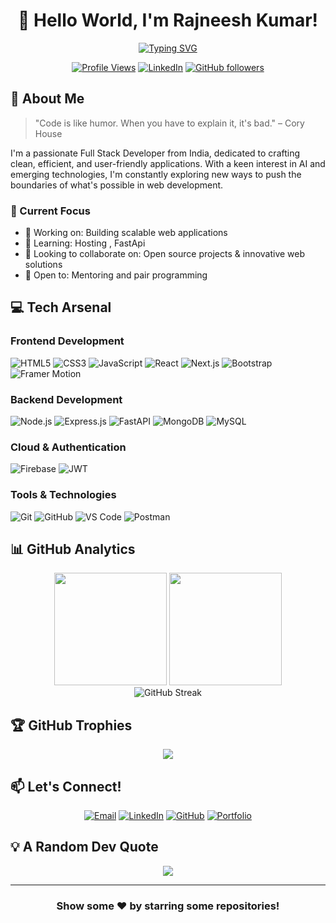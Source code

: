 # <div align="center">👋 Hello World, I'm Rajneesh Kumar! 

<div align="center">
  
[![Typing SVG](https://readme-typing-svg.demolab.com?font=Fira+Code&duration=3000&pause=1000&color=36BCF7FF&center=true&vCenter=true&width=435&lines=Full+Stack+Developer;AI+Enthusiast;Open+Source+Contributor;Always+Learning)](https://git.io/typing-svg)

[![Profile Views](https://komarev.com/ghpvc/?username=Rajneesh2223&style=for-the-badge&color=blue)](https://github.com/Rajneesh2223)
[![LinkedIn](https://img.shields.io/badge/LinkedIn-Connect-blue?style=for-the-badge&logo=linkedin)](https://www.linkedin.com/in/rajneesh-kumar-740674211/)
[![GitHub followers](https://img.shields.io/github/followers/Rajneesh2223?style=for-the-badge&logo=github)](https://github.com/Rajneesh2223)

</div>

## 🚀 About Me

> "Code is like humor. When you have to explain it, it's bad." – Cory House

I'm a passionate Full Stack Developer from India, dedicated to crafting clean, efficient, and user-friendly applications. With a keen interest in AI and emerging technologies, I'm constantly exploring new ways to push the boundaries of what's possible in web development.

### 🎯 Current Focus
- 🔭 Working on: Building scalable web applications
- 🌱 Learning: Hosting , FastApi 
- 👯 Looking to collaborate on: Open source projects & innovative web solutions
- 🤝 Open to: Mentoring and pair programming

## 💻 Tech Arsenal

### Frontend Development
![HTML5](https://img.shields.io/badge/HTML5-E34F26?style=for-the-badge&logo=html5&logoColor=white)
![CSS3](https://img.shields.io/badge/CSS3-1572B6?style=for-the-badge&logo=css3&logoColor=white)
![JavaScript](https://img.shields.io/badge/JavaScript-F7DF1E?style=for-the-badge&logo=javascript&logoColor=black)
![React](https://img.shields.io/badge/React-20232A?style=for-the-badge&logo=react&logoColor=61DAFB)
![Next.js](https://img.shields.io/badge/Next.js-000000?style=for-the-badge&logo=nextdotjs&logoColor=white)
![Bootstrap](https://img.shields.io/badge/Bootstrap-7952B3?style=for-the-badge&logo=bootstrap&logoColor=white)
![Framer Motion](https://img.shields.io/badge/Framer_Motion-0055FF?style=for-the-badge&logo=framer&logoColor=white)

### Backend Development
![Node.js](https://img.shields.io/badge/Node.js-339933?style=for-the-badge&logo=nodedotjs&logoColor=white)
![Express.js](https://img.shields.io/badge/Express.js-000000?style=for-the-badge&logo=express&logoColor=white)
![FastAPI](https://img.shields.io/badge/FastAPI-009688?style=for-the-badge&logo=fastapi&logoColor=white)
![MongoDB](https://img.shields.io/badge/MongoDB-47A248?style=for-the-badge&logo=mongodb&logoColor=white)
![MySQL](https://img.shields.io/badge/MySQL-4479A1?style=for-the-badge&logo=mysql&logoColor=white)

### Cloud & Authentication
![Firebase](https://img.shields.io/badge/Firebase-FFCA28?style=for-the-badge&logo=firebase&logoColor=black)
![JWT](https://img.shields.io/badge/JWT-000000?style=for-the-badge&logo=JSON%20web%20tokens&logoColor=white)

### Tools & Technologies
![Git](https://img.shields.io/badge/Git-F05032?style=for-the-badge&logo=git&logoColor=white)
![GitHub](https://img.shields.io/badge/GitHub-181717?style=for-the-badge&logo=github&logoColor=white)
![VS Code](https://img.shields.io/badge/VS_Code-007ACC?style=for-the-badge&logo=visual-studio-code&logoColor=white)
![Postman](https://img.shields.io/badge/Postman-FF6C37?style=for-the-badge&logo=postman&logoColor=white)

## 📊 GitHub Analytics

<div align="center">
  <img height="180em" src="https://github-readme-stats.vercel.app/api?username=Rajneesh2223&show_icons=true&theme=tokyonight&include_all_commits=true&count_private=true"/>
  <img height="180em" src="https://github-readme-stats.vercel.app/api/top-langs/?username=Rajneesh2223&layout=compact&langs_count=8&theme=tokyonight"/>
</div>

<div align="center">
  <img src="https://github-readme-streak-stats.herokuapp.com/?user=Rajneesh2223&theme=tokyonight" alt="GitHub Streak"/>
</div>

## 🏆 GitHub Trophies
<div align="center">
  <img src="https://github-profile-trophy.vercel.app/?username=Rajneesh2223&theme=onestar&no-frame=true&column=7&margin-w=15&margin-h=15" />
</div>


## 📫 Let's Connect!

<div align="center">
  
[![Email](https://img.shields.io/badge/Email-D14836?style=for-the-badge&logo=gmail&logoColor=white)](mailto:rajneeshkumar@example.com)
[![LinkedIn](https://img.shields.io/badge/LinkedIn-0077B5?style=for-the-badge&logo=linkedin&logoColor=white)](https://www.linkedin.com/in/rajneesh-kumar-740674211/)
[![GitHub](https://img.shields.io/badge/GitHub-100000?style=for-the-badge&logo=github&logoColor=white)](https://github.com/Rajneesh2223)
[![Portfolio](https://img.shields.io/badge/Portfolio-FF7139?style=for-the-badge&logo=Firefox-Browser&logoColor=white)](https://your-portfolio-url.com)

</div>

## 💡 A Random Dev Quote
<div align="center">

![](https://quotes-github-readme.vercel.app/api?type=horizontal&theme=tokyonight)

</div>

---
<div align="center">
  
### Show some ❤️ by starring some repositories!

</div>
